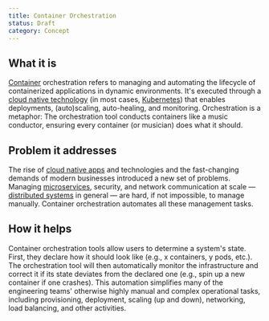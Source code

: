 ```yaml
---
title: Container Orchestration
status: Draft
category: Concept
---
```


## What it is
[Container](/container/) orchestration refers to managing and automating the lifecycle of containerized applications in dynamic environments. 
It's executed through a [cloud native technology](/cloud-native-tech/) (in most cases, [Kubernetes](/kubernetes)) that enables deployments, (auto)scaling, auto-healing, and monitoring. 
Orchestration is a metaphor:
The orchestration tool conducts containers like a music conductor, ensuring every container (or musician) does what it should. 

## Problem it addresses 
The rise of [cloud native apps](/cloud-native-apps/) and technologies and the fast-changing demands of modern businesses introduced a new set of problems. 
Managing [microservices](/microservices), security, and network communication at scale — [distributed systems](/distributed-systems) in general — are hard, if not impossible, to manage manually.
Container orchestration automates all these management tasks. 

## How it helps
Container orchestration tools allow users to determine a system's state. 
First, they declare how it should look like (e.g., x containers, y pods, etc.).
The orchestration tool will then automatically monitor the infrastructure and correct it if its state deviates from the declared one (e.g., spin up a new container if one crashes). 
This automation simplifies many of the engineering teams' otherwise highly manual and complex operational tasks, including provisioning, deployment, scaling (up and down), networking, load balancing, and other activities.
